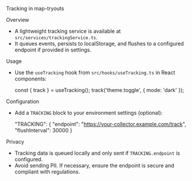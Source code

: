 Tracking in map-tryouts

Overview
- A lightweight tracking service is available at `src/services/trackingService.ts`.
- It queues events, persists to localStorage, and flushes to a configured endpoint if provided in settings.

Usage
- Use the `useTracking` hook from `src/hooks/useTracking.ts` in React components:

  const { track } = useTracking();
  track('theme.toggle', { mode: 'dark' });

Configuration
- Add a `TRACKING` block to your environment settings (optional):

  "TRACKING": {
    "endpoint": "https://your-collector.example.com/track",
    "flushInterval": 30000
  }

Privacy
- Tracking data is queued locally and only sent if `TRACKING.endpoint` is configured.
- Avoid sending PII. If necessary, ensure the endpoint is secure and compliant with regulations.
